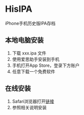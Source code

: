 # HisIPA
iPhone手机历史版IPA存档

## 本地电脑安装
1. 下载 xxx.ipa 文件
2. 使用爱思助手安装到手机
3. 手机打开App Store，登录下方账户
4. 任意下载一个免费软件

## 在线安装
1. Safari浏览器打开[链接](https://app.even.stream)
2. 参照相关说明安装
